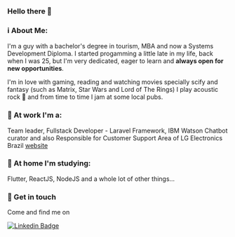 ### Hello there 👋

### ℹ About Me:

I'm a guy with a bachelor's degree in tourism, MBA and now a Systems Development Diploma. 
I started progamming a little late in my life, back when I was 25, but I'm very dedicated, eager to learn and **always open for new opportunities**.

I'm in love with gaming, reading and watching movies specially scify and fantasy (such as Matrix, Star Wars and Lord of The Rings)
I play acoustic rock 🎸 and from time to time I jam at some local pubs.

### 🔭 At work I'm a:

Team leader, Fullstack Developer - Laravel Framework, IBM  Watson Chatbot curator and also Responsible for Customer Support Area of LG Electronics Brazil [website](https://wwwstg.lg.com/br/suporte)

### 🏡 At home I'm studying:

Flutter, ReactJS, NodeJS and a whole lot of other things...

### 🤝 Get in touch

Come and find me on 

[![Linkedin Badge](https://img.shields.io/badge/-LinkedIn-blue?style=flat-square&logo=Linkedin&logoColor=white&link=https://www.linkedin.com/in/flavioccf)](https://www.linkedin.com/in/flavioccf)


<!--
**flavioccf/flavioccf** is a ✨ _special_ ✨ repository because its `README.md` (this file) appears on your GitHub profile.

Here are some ideas to get you started:

- 🔭 I’m currently working on ...
- 🌱 I’m currently learning ...
- 👯 I’m looking to collaborate on ...
- 🤔 I’m looking for help with ...
- 💬 Ask me about ...
- 📫 How to reach me: ...
- 😄 Pronouns: ...
- ⚡ Fun fact: ...
-->
